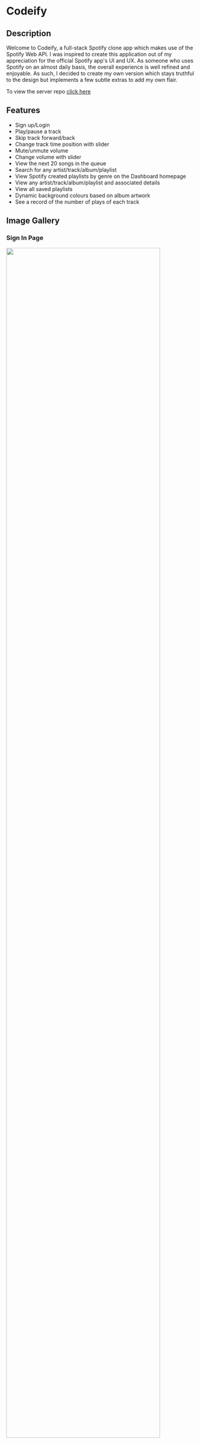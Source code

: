 # Codeify

## Description

Welcome to Codeify, a full-stack Spotify clone app which makes use of the Spotify Web API. I was inspired to create this application out of my appreciation for the official Spotify app's UI and UX. As someone who uses Spotify on an almost daily basis, the overall experience is well refined and enjoyable. As such, I decided to create my own version which stays truthful to the design but implements a few subtle extras to add my own flair.

To view the server repo [click here](https://github.com/Satokii/spoti-server)

## Features

- Sign up/Login
- Play/pause a track
- Skip track forward/back
- Change track time position with slider
- Mute/unmute volume
- Change volume with slider
- View the next 20 songs in the queue
- Search for any artist/track/album/playlist
- View Spotify created playlists by genre on the Dashboard homepage
- View any artist/track/album/playlist and associated details
- View all saved playlists
- Dynamic background colours based on album artwork
- See a record of the number of plays of each track

## Image Gallery

### Sign In Page
<img src = https://github.com/Satokii/spotify-clone/assets/125318469/78a7730b-87e2-42cb-9c01-f6adb66ffb39 width = 90% >
<br/>

### Sign Up Page
<img src = https://github.com/Satokii/spotify-clone/assets/125318469/4eed6fca-a84e-4f07-987e-97cd5641fdce width = 90%>
<br/>

### Dashboard
<img src = https://github.com/Satokii/spotify-clone/assets/125318469/8926d672-a15b-4116-8df4-5f89894a902f width = 90%>
<br/>

### Playback and Sliders
<img src = https://github.com/Satokii/spotify-clone/assets/125318469/b42186a2-bfcc-46cf-a37b-9c82118a0924 width = 90% >
<br/>

### Artist Page
<img src = https://github.com/Satokii/spotify-clone/assets/125318469/8a0d2563-b1b3-4c11-ad8d-e5c56b41fa96 width = 90%>
<br/>

### Album Page
<img src = https://github.com/Satokii/spotify-clone/assets/125318469/45de5bdc-cb9f-48cc-a83c-bee1202aa65b width = 90%>
<br/>

### Spotify Created Playlist
<img src = https://github.com/Satokii/spotify-clone/assets/125318469/ce793188-542a-411a-8617-95b4977341af width = 90% >
<br/>

### User Playlist
<img src = https://github.com/Satokii/spotify-clone/assets/125318469/36f77eb9-4f5d-4422-9191-63426a688d3d width = 90% >
<br/>

### Search
<img src = https://github.com/Satokii/spotify-clone/assets/125318469/ae4c7416-fc0f-42ab-a745-a2626fdede5f width = 90% >
<br/>
